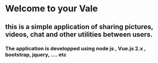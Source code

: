 # Welcome to your Vale
## this is a simple application of sharing pictures, videos, chat and other utilities between users.
### The application is developped using node js , Vue.js 2.x , bootstrap, jquery, .... etc 

